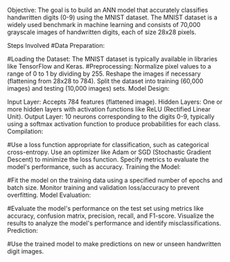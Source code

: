 Objective: The goal is to build an ANN model that accurately classifies handwritten digits (0-9) using the MNIST dataset. The MNIST dataset is a widely used benchmark in machine learning and consists of 70,000 grayscale images of handwritten digits, each of size 28x28 pixels.

Steps Involved
#Data Preparation:

#Loading the Dataset: The MNIST dataset is typically available in libraries like TensorFlow and Keras.
#Preprocessing:
Normalize pixel values to a range of 0 to 1 by dividing by 255.
Reshape the images if necessary (flattening from 28x28 to 784).
Split the dataset into training (60,000 images) and testing (10,000 images) sets.
Model Design:

Input Layer: Accepts 784 features (flattened image).
Hidden Layers: One or more hidden layers with activation functions like ReLU (Rectified Linear Unit).
Output Layer: 10 neurons corresponding to the digits 0-9, typically using a softmax activation function to produce probabilities for each class.
Compilation:

#Use a loss function appropriate for classification, such as categorical cross-entropy.
Use an optimizer like Adam or SGD (Stochastic Gradient Descent) to minimize the loss function.
Specify metrics to evaluate the model's performance, such as accuracy.
Training the Model:

#Fit the model on the training data using a specified number of epochs and batch size.
Monitor training and validation loss/accuracy to prevent overfitting.
Model Evaluation:

#Evaluate the model's performance on the test set using metrics like accuracy, confusion matrix, precision, recall, and F1-score.
Visualize the results to analyze the model's performance and identify misclassifications.
Prediction:

#Use the trained model to make predictions on new or unseen handwritten digit images.
